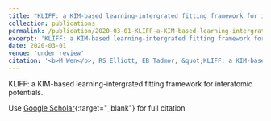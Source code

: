 ```yaml
---
title: "KLIFF: a KIM-based learning-intergrated fitting framework for interatomic potentials"
collection: publications
permalink: /publication/2020-03-01-KLIFF-a-KIM-based-learning-intergrated-fitting-framework-for-interatomic-potentials
excerpt: 'KLIFF: a KIM-based learning-intergrated fitting framework for interatomic potentials.'
date: 2020-03-01
venue: 'under review'
citation: '<b>M Wen</b>, RS Elliott, EB Tadmor, &quot;KLIFF: a KIM-based learning-intergrated fitting framework for interatomic potentials.&quot; <i>under review</i>, (2020).'
---
```

KLIFF: a KIM-based learning-intergrated fitting framework for interatomic potentials.

Use [Google Scholar](https://scholar.google.com/scholar?q=KLIFF:+a+KIM+based+learning+intergrated+fitting+framework+for+interatomic+potentials){:target="_blank"} for full citation